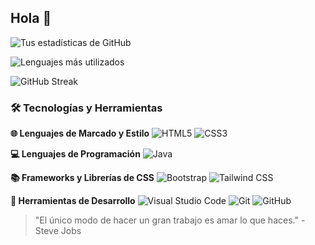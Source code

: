 ## Hola 👋

![Tus estadísticas de GitHub](https://github-readme-stats.vercel.app/api?username=Tonan47&show_icons=true&theme=radical)

![Lenguajes más utilizados](https://github-readme-stats.vercel.app/api/top-langs/?username=Tonan47&layout=compact&theme=radical)

![GitHub Streak](https://streak-stats.demolab.com/?user=TU_USUARIO&theme=radical)




### 🛠️ Tecnologías y Herramientas

**🌐 Lenguajes de Marcado y Estilo**
![HTML5](https://img.shields.io/badge/-HTML5-E34F26?logo=html5&logoColor=white)
![CSS3](https://img.shields.io/badge/-CSS3-1572B6?logo=css3&logoColor=white)

**💻 Lenguajes de Programación**
![Java](https://img.shields.io/badge/-Java-007396?logo=java&logoColor=white)

**📚 Frameworks y Librerías de CSS**
![Bootstrap](https://img.shields.io/badge/-Bootstrap-7952B3?logo=bootstrap&logoColor=white)
![Tailwind CSS](https://img.shields.io/badge/-Tailwind%20CSS-38B2AC?logo=tailwind-css&logoColor=white)

**🔧 Herramientas de Desarrollo**
![Visual Studio Code](https://img.shields.io/badge/-VS%20Code-007ACC?logo=visual-studio-code&logoColor=white)
![Git](https://img.shields.io/badge/-Git-F05032?logo=git&logoColor=white)
![GitHub](https://img.shields.io/badge/-GitHub-181717?logo=github&logoColor=white)











> "El único modo de hacer un gran trabajo es amar lo que haces." - Steve Jobs

<!--
**tonan47/Tonan47** is a ✨ _special_ ✨ repository because its `README.md` (this file) appears on your GitHub profile.

Here are some ideas to get you started:

- 🔭 I’m currently working on ...
- 🌱 I’m currently learning ...
- 👯 I’m looking to collaborate on ...
- 🤔 I’m looking for help with ...
- 💬 Ask me about ...
- 📫 How to reach me: ...
- 😄 Pronouns: ...
- ⚡ Fun fact: ...
-->
